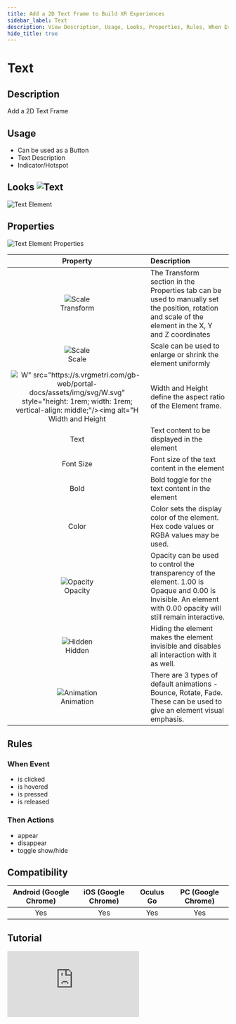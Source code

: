 ```yaml
---
title: Add a 2D Text Frame to Build XR Experiences
sidebar_label: Text
description: View Description, Usage, Looks, Properties, Rules, When Events, Then Actions, Compatibility, Tutorials for Adding a 2D Text Frame in GMetri XR experiences.
hide_title: true
---
```


# Text

## Description

Add a 2D Text Frame

## Usage

- Can be used as a Button
- Text Description
- Indicator/Hotspot

## Looks ![Text](https://s.vrgmetri.com/gb-web/portal-docs/assets/img/svg/text.svg#icon/) 

![Text Element](https://r.vrgmetri.com/image/q_90/gb-web/portal-docs/assets/img/screenshots/Text_Element.png.jpg#boxShadow/)

## Properties

![Text Element Properties](https://r.vrgmetri.com/image/q_90/gb-web/portal-docs/assets/img/screenshots/Text_Element_properties.png.jpg#boxShadow/)

|                                                                                                                 Property                                                                                                                 | Description                                                                                                                                                        |
| :--------------------------------------------------------------------------------------------------------------------------------------------------------------------------------------------------------------------------------------: | :----------------------------------------------------------------------------------------------------------------------------------------------------------------- |
|                                                  ![Scale](https://s.vrgmetri.com/gb-web/portal-docs/assets/img/svg/z_transform.svg#icon/)<br/> Transform                                                  | The Transform section in the Properties tab can be used to manually set the position, rotation and scale of the element in the X, Y and Z coordinates              |
|                                                     ![Scale](https://s.vrgmetri.com/gb-web/portal-docs/assets/img/svg/scale_26.svg#icon/)<br/> Scale                                                      | Scale can be used to enlarge or shrink the element uniformly                                                                                                       |
| ![W" src="https://s.vrgmetri.com/gb-web/portal-docs/assets/img/svg/W.svg" style="height: 1rem; width: 1rem; vertical-align: middle;"/><img alt="H](https://s.vrgmetri.com/gb-web/portal-docs/assets/img/svg/H.svg#icon/)<br/> Width and Height | Width and Height define the aspect ratio of the Element frame.                                                                                                     |
|                                                                                                                   Text                                                                                                                   | Text content to be displayed in the element                                                                                                                        |
|                                                                                                                Font Size                                                                                                                 | Font size of the text content in the element                                                                                                                       |
|                                                                                                                   Bold                                                                                                                   | Bold toggle for the text content in the element                                                                                                                    |
|                                                                                                                  Color                                                                                                                   | Color sets the display color of the element. Hex code values or RGBA values may be used.                                                                           |
|                                                    ![Opacity](https://s.vrgmetri.com/gb-web/portal-docs/assets/img/svg/opacity.svg#icon/)<br/> Opacity                                                    | Opacity can be used to control the transparency of the element. 1.00 is Opaque and 0.00 is Invisible. An element with 0.00 opacity will still remain interactive. |
|                                                    ![Hidden](https://s.vrgmetri.com/gb-web/portal-docs/assets/img/svg/hidden_26.svg#icon/)<br/> Hidden                                                    | Hiding the element makes the element invisible and disables all interaction with it as well.                                                                       |
|                                               ![Animation](https://s.vrgmetri.com/gb-web/portal-docs/assets/img/svg/animation_26.svg#icon/)<br/> Animation                                                | There are 3 types of default animations - Bounce, Rotate, Fade. These can be used to give an element visual emphasis.                                              |

##  Rules

###  When Event

- is clicked
- is hovered
- is pressed
- is released

###  Then Actions

- appear
- disappear
- toggle show/hide

## Compatibility

| Android (Google Chrome) | iOS (Google Chrome) | Oculus Go | PC (Google Chrome) |
| :---------------------: | :-----------------: | :-------: | :----------------: |
|           Yes           |         Yes         |    Yes    |        Yes         |

<!--* **Compatible with VR Headsets?**: Yes, Full Compatibility-->

## Tutorial

<iframe width={"100%"} height={"380px"}  src="https://www.youtube.com/embed/362cwc59tJA" frameborder="0" allow="accelerometer; autoplay; encrypted-media; gyroscope; picture-in-picture" allowfullscreen></iframe>
